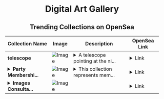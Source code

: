 <div align="center">

# Digital Art Gallery

## Trending Collections on OpenSea

| Collection Name                       | Image                                                                                     | Description                       | OpenSea Link                                                                                          |
|---------------------------------------|-------------------------------------------------------------------------------------------|-----------------------------------|--------------------------------------------------------------------------------------------------------|
| **telescope** | ![Image](https://i.seadn.io/s/raw/files/6008159b0d06b9a0bdcb2882973bddc0.png?w=500&auto=format?w=200&auto=format) | <details><summary>A telescope pointing at the ni...</summary>A telescope pointing at the night sky, A tropical beach with palm trees and clear blue water</details> | <details><summary>Link</summary>[telescope](https://opensea.io/collection/telescope-23)</details> |
| **<details><summary>Party Membershi...</summary>Party Memberships: Robust Blaze</details>** | ![Image](https://i.seadn.io/s/raw/files/d927d3099257832e7e94bc703b32b1e5.png?w=500&auto=format?w=200&auto=format) | <details><summary>This collection represents mem...</summary>This collection represents memberships in the following Party: Robust Blaze. Head to https://base.party.app/party/0x56a788a514743e91c0680b1cc2207312c25d1e9c to view the Party's latest activity.</details> | <details><summary>Link</summary>[Party Memberships: Robust Blaze](https://opensea.io/collection/party-memberships-robust-blaze)</details> |
| **<details><summary>Images Consulta...</summary>Images Consultancy</details>** | ![Image](https://i.seadn.io/s/raw/files/6465a855b4fcbb662ca7a5fa9b4c6dce.jpg?w=500&auto=format?w=200&auto=format) |  | <details><summary>Link</summary>[Images Consultancy](https://opensea.io/collection/images-consultancy)</details> |

</div>
